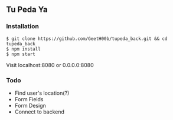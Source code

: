 ## Tu Peda Ya

### Installation

```console
$ git clone https://github.com/GeetH00b/tupeda_back.git && cd tupeda_back
$ npm install
$ npm start
```

Visit localhost:8080 or 0.0.0.0:8080

### Todo
* Find user's location(?)
* Form Fields
* Form Design
* Connect to backend
